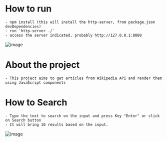# How to run
	- npm install (this will install the http-server, from package.json devDependencies)
	- run `http-server ./`
	- access the server indicated, probably http://127.0.0.1:8080

![image](https://user-images.githubusercontent.com/20127617/130396179-1c5f2eab-a9f1-499d-8ff6-cdf0f8f620dc.png)

 
# About the project
 	- This project aims to get articles from Wikipedia API and render them using JavaScript components

# How to Search
	- Type the text to search on the input and press Key "Enter" or click on Search button
	- It will bring 10 results based on the input.
	
![image](https://user-images.githubusercontent.com/20127617/130396594-94e75e33-169b-4f6a-880c-643b3b2894aa.png)
